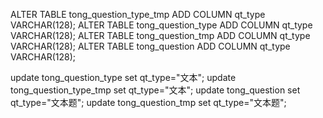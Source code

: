 ALTER TABLE tong_question_type_tmp ADD COLUMN qt_type VARCHAR(128);
ALTER TABLE tong_question_type ADD COLUMN qt_type VARCHAR(128);
ALTER TABLE tong_question_tmp ADD COLUMN qt_type VARCHAR(128);
ALTER TABLE tong_question ADD COLUMN qt_type VARCHAR(128);

update tong_question_type set qt_type="文本";
update tong_question_type_tmp set qt_type="文本";
update tong_question set qt_type="文本题";
update tong_question_tmp set qt_type="文本题";